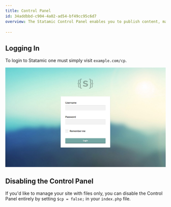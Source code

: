 ```yaml
---
title: Control Panel
id: 34addbbd-c904-4a02-ad54-bf49cc95c6d7
overview: The Statamic Control Panel enables you to publish content, manage users, configure settings, run updates, and all manner of other useful things. And it's responsive.

---
```

## Logging In

To login to Statamic one must simply visit `example.com/cp`.

![Control Panel](/assets/img/screenshots/cp-login.jpg)

## Disabling the Control Panel

If you'd like to manage your site with files only, you can disable the Control Panel entirely by setting `$cp = false;` in your `index.php` file.
